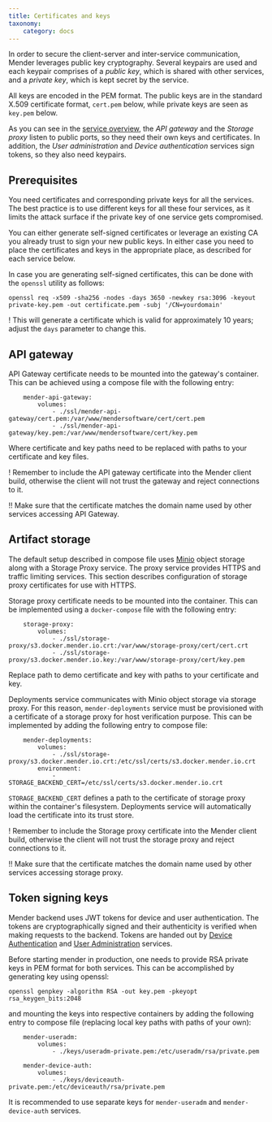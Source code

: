 ```yaml
---
title: Certificates and keys
taxonomy:
    category: docs
---
```


In order to secure the client-server and inter-service communication,
Mender leverages public key cryptography. Several keypairs are used
and each keypair comprises of a *public key*, which is shared with
other services, and a *private key*, which is kept secret by the service.

All keys are encoded in the PEM format. The public keys are in the
standard X.509 certificate format, `cert.pem` below,
while private keys are seen as `key.pem` below.

As you can see in the [service overview](../Overview), the *API gateway*
and the *Storage proxy* listen to public ports, so they need their own
keys and certificates. In addition, the *User administration* and
*Device authentication* services sign tokens, so they also need keypairs.


## Prerequisites

You need certificates and corresponding private keys for all the services.
The best practice is to use different keys for all these
four services, as it limits the attack surface if the private key of one
service gets compromised.

You can either generate self-signed certificates or leverage an existing
CA you already trust to sign your new public keys. In either case you
need to place the certificates and keys in the appropriate place, as
described for each service below.

In case you are generating self-signed certificates, this can be done
with the `openssl` utility as follows:

```
openssl req -x509 -sha256 -nodes -days 3650 -newkey rsa:3096 -keyout private-key.pem -out certificate.pem -subj '/CN=yourdomain'
```

! This will generate a certificate which is valid for approximately 10 years; adjust the `days` parameter to change this.


## API gateway

API Gateway certificate needs to be mounted into the gateway's container. This
can be achieved using a compose file with the following entry:

```
    mender-api-gateway:
        volumes:
            - ./ssl/mender-api-gateway/cert.pem:/var/www/mendersoftware/cert/cert.pem
            - ./ssl/mender-api-gateway/key.pem:/var/www/mendersoftware/cert/key.pem

```

Where certificate and key paths need to be replaced with paths to your
certificate and key files.

! Remember to include the API gateway certificate into the Mender client build, otherwise the client will not trust the gateway and reject connections to it.

!! Make sure that the certificate matches the domain name used by other services accessing API Gateway.


## Artifact storage

The default setup described in compose file uses [Minio](https://www.minio.io/)
object storage along with a Storage Proxy service. The proxy service provides
HTTPS and traffic limiting services. This section describes configuration of
storage proxy certificates for use with HTTPS.

Storage proxy certificate needs to be mounted into the container. This can be
implemented using a `docker-compose` file with the following entry:

```
    storage-proxy:
        volumes:
            - ./ssl/storage-proxy/s3.docker.mender.io.crt:/var/www/storage-proxy/cert/cert.crt
            - ./ssl/storage-proxy/s3.docker.mender.io.key:/var/www/storage-proxy/cert/key.pem
```

Replace path to demo certificate and key with paths to your certificate and key.

Deployments service communicates with Minio object storage via storage proxy.
For this reason, `mender-deployments` service must be provisioned with a
certificate of a storage proxy for host verification purpose. This can be
implemented by adding the following entry to compose file:

```
    mender-deployments:
        volumes:
            - ./ssl/storage-proxy/s3.docker.mender.io.crt:/etc/ssl/certs/s3.docker.mender.io.crt
        environment:
            - STORAGE_BACKEND_CERT=/etc/ssl/certs/s3.docker.mender.io.crt
```

`STORAGE_BACKEND_CERT` defines a path to the certificate of storage proxy within
the container's filesystem. Deployments service will automatically load the
certificate into its trust store.

! Remember to include the Storage proxy certificate into the Mender client build, otherwise the client will not trust the storage proxy and reject connections to it.

!! Make sure that the certificate matches the domain name used by other services accessing storage proxy.


## Token signing keys

Mender backend uses JWT tokens for device and user authentication. The tokens
are cryptographically signed and their authenticity is verified when making
requests to the backend. Tokens are handed out
by [Device Authentication](https://github.com/mendersoftware/deviceauth)
and [User Administration](https://github.com/mendersoftware/useradm) services.

Before starting mender in production, one needs to provide RSA private keys in
PEM format for both services. This can be accomplished by generating key using
openssl:

```
openssl genpkey -algorithm RSA -out key.pem -pkeyopt rsa_keygen_bits:2048
```

and mounting the keys into respective containers by adding the following entry
to compose file (replacing local key paths with paths of your own):

```
    mender-useradm:
        volumes:
            - ./keys/useradm-private.pem:/etc/useradm/rsa/private.pem

    mender-device-auth:
        volumes:
            - ./keys/deviceauth-private.pem:/etc/deviceauth/rsa/private.pem
```

It is recommended to use separate keys for `mender-useradm` and
`mender-device-auth` services.
